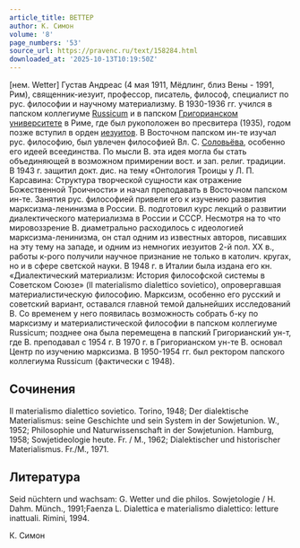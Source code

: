 ```yaml
---
article_title: ВЕТТЕР
author: К. Симон
volume: '8'
page_numbers: '53'
source_url: https://pravenc.ru/text/158284.html
downloaded_at: '2025-10-13T10:19:50Z'
---
```


[нем. Wetter] Густав Андреас (4 мая 1911, Мёдлинг, близ Вены - 1991, Рим), священник-иезуит, профессор, писатель, философ, специалист по рус. философии и научному материализму. В 1930-1936 гг. учился в папском коллегиуме [Russicum](https://pravenc.ru/text/Russicum.html) и в папском [Григорианском университете](<https://pravenc.ru/text/Григорианском университете.html>) в Риме, где был рукоположен во пресвитера (1935), годом позже вступил в орден [иезуитов](https://pravenc.ru/text/иезуитов.html). В Восточном папском ин-те изучал рус. философию, был увлечен философией Вл. С. [Соловьёва](https://pravenc.ru/text/Соловьёв.html), особенно его идеей всеединства. По мысли В. эта идея могла бы стать объединяющей в возможном примирении вост. и зап. религ. традиции. В 1943 г. защитил докт. дис. на тему «Онтология Троицы у Л. П. Карсавина: Структура творческой сущности как отражение Божественной Троичности» и начал преподавать в Восточном папском ин-те. Занятия рус. философией привели его к изучению развития марксизма-ленинизма в России. В. подготовил курс лекций о развитии диалектического материализма в России и СССР. Несмотря на то что мировоззрение В. диаметрально расходилось с идеологией марксизма-ленинизма, он стал одним из известных авторов, писавших на эту тему на западе, и одним из немногих иезуитов 2-й пол. XX в., работы к-рого получили научное признание не только в католич. кругах, но и в сфере светской науки. В 1948 г. в Италии была издана его кн. «Диалектический материализм: История философской системы в Советском Союзе» (Il materialismo dialettico sovietico), опровергавшая материалистическую философию. Марксизм, особенно его русский и советский вариант, оставался главной темой дальнейших исследований В. Со временем у него появилась возможность собрать б-ку по марксизму и материалистической философии в папском коллегиуме Russicum; позднее она была перемещена в папский Григорианский ун-т, где В. преподавал с 1954 г. В 1970 г. в Григорианском ун-те В. основал Центр по изучению марксизма. В 1950-1954 гг. был ректором папского коллегиума Russicum (фактически с 1948).

## Сочинения

Il materialismo dialettico sovietico. Torino, 1948; Der dialektische Materialismus: seine Geschichte und sein System in der Sowjetunion. W., 1952; Philosophie und Naturwissenschaft in der Sowjetunion. Hamburg, 1958; Sowjetideologie heute. Fr. / M., 1962; Dialektischer und historischer Materialismus. Fr./M., 1971.

## Литература

Seid nüchtern und wachsam: G. Wetter und die philos. Sowjetologie / H. Dahm. Münch., 1991;Faenza L. Dialettica e materialismo dialettico: letture inattuali. Rimini, 1994.

К. Симон
